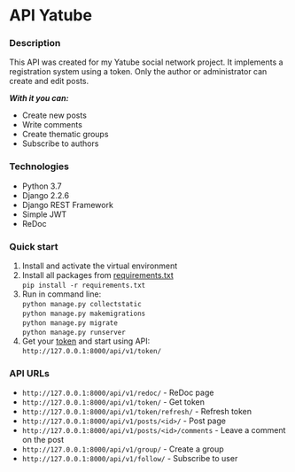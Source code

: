 # API Yatube

### Description
This API was created for my Yatube social network project. It implements a registration system using a token. Only the author or administrator can create and edit posts. <br>

***With it you can:***
- Create new posts
- Write comments
- Create thematic groups
- Subscribe to authors

### Technologies

- Python 3.7
- Django 2.2.6
- Django REST Framework
- Simple JWT
- ReDoc

### Quick start

1. Install and activate the virtual environment
2. Install all packages from [requirements.txt](https://github.com/nick-rebrik/Yatube/blob/master/requirements.txt)<br>
  ```pip install -r requirements.txt```
3. Run in command line:<br>
  ```python manage.py collectstatic```<br>
  ```python manage.py makemigrations```<br>
  ```python manage.py migrate```<br>
  ```python manage.py runserver```
 4. Get your [token](http://127.0.0.1:8000/api/v1/token/) and start using API:<br>
   ```http://127.0.0.1:8000/api/v1/token/```
   
### API URLs

- ```http://127.0.0.1:8000/api/v1/redoc/``` - ReDoc page
- ```http://127.0.0.1:8000/api/v1/token/``` - Get token
- ```http://127.0.0.1:8000/api/v1/token/refresh/``` - Refresh token
- ```http://127.0.0.1:8000/api/v1/posts/<id>/``` - Post page 
- ```http://127.0.0.1:8000/api/v1/posts/<id>/comments``` - Leave a comment on the post
- ```http://127.0.0.1:8000/api/v1/group/``` - Create a group
- ```http://127.0.0.1:8000/api/v1/follow/``` - Subscribe to user
